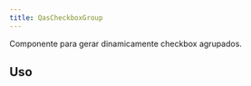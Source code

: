 ```yaml
---
title: QasCheckboxGroup
---
```


Componente para gerar dinamicamente checkbox agrupados.

<doc-api file="checkbox-group/QasCheckboxGroup" name="QasCheckboxGroup" />

## Uso

<doc-example file="QasCheckboxGroup/Single" title="Single" />
<doc-example file="QasCheckboxGroup/Options" title="Options" />
<doc-example file="QasCheckboxGroup/Children" title="Children options" />
